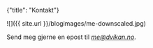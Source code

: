{"title": "Kontakt"}

![]({{ site.url }}/blogimages/me-downscaled.jpg)

Send meg gjerne en epost til *me@dvikan.no*.
